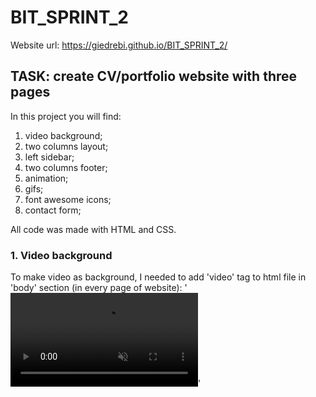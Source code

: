 # BIT_SPRINT_2

Website url: https://giedrebi.github.io/BIT_SPRINT_2/ 

## TASK: create CV/portfolio website with three pages

In this project you will find:
1. video background;
2. two columns layout;
3. left sidebar;
4. two columns footer;
5. animation;
6. gifs;
7. font awesome icons;
8. contact form;

All code was made with HTML and CSS.

### 1. Video background

To make video as background, I needed to add 'video' tag to html file in 'body' section (in every page of website):
'<video autoplay muted loop>
        <source src="../images/Abstract.mp4" type="video/mp4">
    </video>'